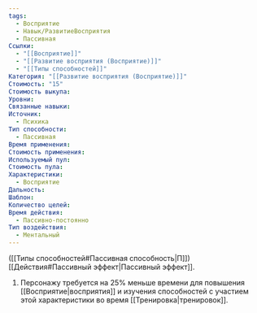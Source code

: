 ```yaml
---
tags:
  - Восприятие
  - Навык/РазвитиеВосприятия
  - Пассивная
Ссылки:
  - "[[Восприятие]]"
  - "[[Развитие восприятия (Восприятие)]]"
  - "[[Типы способностей]]"
Категория: "[[Развитие восприятия (Восприятие)]]"
Стоимость: "15"
Стоимость выкупа: 
Уровни: 
Связанные навыки: 
Источник:
  - Психика
Тип способности:
  - Пассивная
Время применения: 
Стоимость применения: 
Используемый пул: 
Стоимость пула: 
Характеристики:
  - Восприятие
Дальность: 
Шаблон: 
Количество целей: 
Время действия:
  - Пассивно-постоянно
Тип воздействия:
  - Ментальный
---
```

([[Типы способностей#Пассивная способность|П]]) [[Действия#Пассивный эффект|Пассивный эффект]]. 

1. Персонажу требуется на 25% меньше времени для повышения [[Восприятие|восприятия]] и изучения способностей с участием этой характеристики во время [[Тренировка|тренировок]].